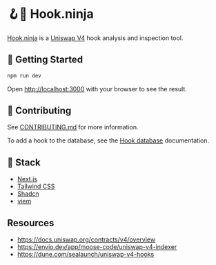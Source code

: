 # 🪝🥷 Hook.ninja

[Hook.ninja](https://hook.ninja) is a [Uniswap V4](https://docs.uniswap.org/contracts/v4/overview) hook analysis and inspection tool.

## 🚀 Getting Started

```bash
npm run dev
```

Open [http://localhost:3000](http://localhost:3000) with your browser to see the result.

## 🤝 Contributing

See [CONTRIBUTING.md](./CONTRIBUTING.md) for more information.

To add a hook to the database, see the [Hook database](./public/data/README.md) documentation.

## 🧰 Stack

- [Next.js](https://nextjs.org)
- [Tailwind CSS](https://tailwindcss.com)
- [Shadcn](https://ui.shadcn.com)
- [viem](https://viem.sh)

## Resources

- <https://docs.uniswap.org/contracts/v4/overview>
- <https://envio.dev/app/moose-code/uniswap-v4-indexer>
- <https://dune.com/sealaunch/uniswap-v4-hooks>
